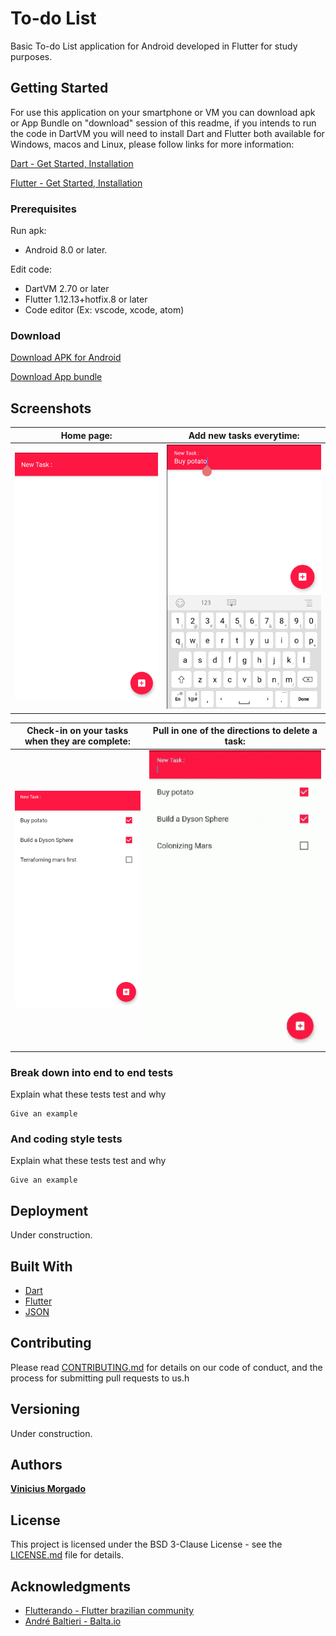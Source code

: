 # To-do List

Basic To-do List application for Android developed in Flutter for study purposes.

## Getting Started

For use this application on your smartphone or VM you can download apk or App Bundle on "download" session of this readme, if you intends to run the code in DartVM you will need to install Dart and Flutter both available for Windows, macos and Linux, please follow links for more information:

[Dart - Get Started, Installation](https://dart.dev/get-dart)

[Flutter - Get Started, Installation](https://flutter.dev/docs/get-started/install)

### Prerequisites

Run apk:
* Android 8.0 or later.

Edit code:
* DartVM 2.70 or later
* Flutter 1.12.13+hotfix.8 or later
* Code editor (Ex: vscode, xcode, atom)

### Download

[Download APK for Android]()

[Download App bundle]()

## Screenshots
Home page: | Add new tasks everytime:
:-------------------------:|:-------------------------:
![](https://github.com/viniciusmorgado/todolist/blob/master/lib/resources/img/interface/begin.png) | ![](https://github.com/viniciusmorgado/todolist/blob/master/lib/resources/img/interface/new_task.png)

Check-in on your tasks when they are complete: | Pull in one of the directions to delete a task:
:-------------------------:|:-------------------------:
![](https://github.com/viniciusmorgado/todolist/blob/master/lib/resources/img/interface/check_tasks.png) | ![](https://github.com/viniciusmorgado/todolist/blob/master/lib/resources/img/interface/delete_tasks.gif)

### Break down into end to end tests

Explain what these tests test and why

```
Give an example
```

### And coding style tests

Explain what these tests test and why

```
Give an example
```

## Deployment

Under construction.

## Built With

* [Dart](https://dart.dev/)
* [Flutter](https://flutter.dev/)
* [JSON](https://www.json.org/json-en.html)

## Contributing

Please read [CONTRIBUTING.md](https://github.com/viniciusmorgado/todolist/blob/master/CONTRIBUTING.md) for details on our code of conduct, and the process for submitting pull requests to us.h

## Versioning

Under construction.

## Authors

[**Vinicius Morgado**](https://github.com/viniciusmorgado)

## License

This project is licensed under the BSD 3-Clause License - see the [LICENSE.md](LICENSE.md) file for details.

## Acknowledgments

* [Flutterando - Flutter brazilian community](https://flutterando.com.br/)
* [André Baltieri - Balta.io](https://balta.io/)
